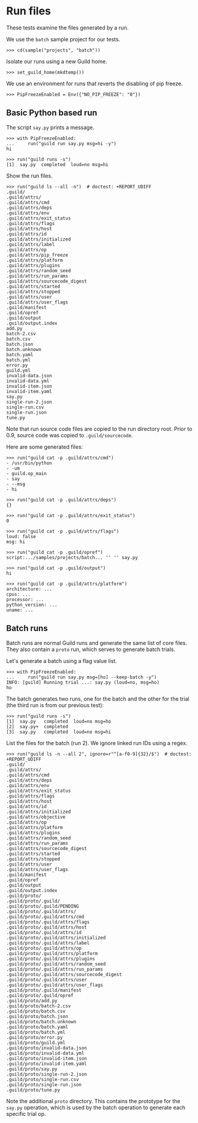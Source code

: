 # Run files

These tests examine the files generated by a run.

We use the `batch` sample project for our tests.

    >>> cd(sample("projects", "batch"))

Isolate our runs using a new Guild home.

    >>> set_guild_home(mkdtemp())

We use an environment for runs that reverts the disabling of pip
freeze.

    >>> PipFreezeEnabled = Env({"NO_PIP_FREEZE": "0"})

## Basic Python based run

The script `say.py` prints a message.

    >>> with PipFreezeEnabled:
    ...     run("guild run say.py msg=hi -y")
    hi

    >>> run("guild runs -s")
    [1]  say.py  completed  loud=no msg=hi

Show the run files.

    >>> run("guild ls --all -n")  # doctest: +REPORT_UDIFF
    .guild/
    .guild/attrs/
    .guild/attrs/cmd
    .guild/attrs/deps
    .guild/attrs/env
    .guild/attrs/exit_status
    .guild/attrs/flags
    .guild/attrs/host
    .guild/attrs/id
    .guild/attrs/initialized
    .guild/attrs/label
    .guild/attrs/op
    .guild/attrs/pip_freeze
    .guild/attrs/platform
    .guild/attrs/plugins
    .guild/attrs/random_seed
    .guild/attrs/run_params
    .guild/attrs/sourcecode_digest
    .guild/attrs/started
    .guild/attrs/stopped
    .guild/attrs/user
    .guild/attrs/user_flags
    .guild/manifest
    .guild/opref
    .guild/output
    .guild/output.index
    add.py
    batch-2.csv
    batch.csv
    batch.json
    batch.unknown
    batch.yaml
    batch.yml
    error.py
    guild.yml
    invalid-data.json
    invalid-data.yml
    invalid-item.json
    invalid-item.yaml
    say.py
    single-run-2.json
    single-run.csv
    single-run.json
    tune.py

Note that run source code files are copied to the run directory
root. Prior to 0.9, source code was copied to `.guild/sourcecode`.

Here are some generated files:

    >>> run("guild cat -p .guild/attrs/cmd")
    - /usr/bin/python
    - -um
    - guild.op_main
    - say
    - --msg
    - hi

    >>> run("guild cat -p .guild/attrs/deps")
    {}

    >>> run("guild cat -p .guild/attrs/exit_status")
    0

    >>> run("guild cat -p .guild/attrs/flags")
    loud: false
    msg: hi

    >>> run("guild cat -p .guild/opref")
    script:.../samples/projects/batch... '' '' say.py

    >>> run("guild cat -p .guild/output")
    hi

    >>> run("guild cat -p .guild/attrs/platform")
    architecture: ...
    cpus: ...
    processor: ...
    python_version: ...
    uname: ...

## Batch runs

Batch runs are normal Guild runs and generate the same list of core
files. They also contain a `proto` run, which serves to generate batch
trials.

Let's generate a batch using a flag value list.

    >>> with PipFreezeEnabled:
    ...     run("guild run say.py msg=[ho] --keep-batch -y")
    INFO: [guild] Running trial ...: say.py (loud=no, msg=ho)
    ho

The batch generates two runs, one for the batch and the other for the
trial (the third run is from our previous test):

    >>> run("guild runs -s")
    [1]  say.py   completed  loud=no msg=ho
    [2]  say.py+  completed
    [3]  say.py   completed  loud=no msg=hi

List the files for the batch (run 2). We ignore linked run IDs using a
regex.

    >>> run("guild ls -n --all 2", ignore=r"^[a-f0-9]{32}/$")  # doctest: +REPORT_UDIFF
    .guild/
    .guild/attrs/
    .guild/attrs/cmd
    .guild/attrs/deps
    .guild/attrs/env
    .guild/attrs/exit_status
    .guild/attrs/flags
    .guild/attrs/host
    .guild/attrs/id
    .guild/attrs/initialized
    .guild/attrs/objective
    .guild/attrs/op
    .guild/attrs/platform
    .guild/attrs/plugins
    .guild/attrs/random_seed
    .guild/attrs/run_params
    .guild/attrs/sourcecode_digest
    .guild/attrs/started
    .guild/attrs/stopped
    .guild/attrs/user
    .guild/attrs/user_flags
    .guild/manifest
    .guild/opref
    .guild/output
    .guild/output.index
    .guild/proto/
    .guild/proto/.guild/
    .guild/proto/.guild/PENDING
    .guild/proto/.guild/attrs/
    .guild/proto/.guild/attrs/cmd
    .guild/proto/.guild/attrs/flags
    .guild/proto/.guild/attrs/host
    .guild/proto/.guild/attrs/id
    .guild/proto/.guild/attrs/initialized
    .guild/proto/.guild/attrs/label
    .guild/proto/.guild/attrs/op
    .guild/proto/.guild/attrs/platform
    .guild/proto/.guild/attrs/plugins
    .guild/proto/.guild/attrs/random_seed
    .guild/proto/.guild/attrs/run_params
    .guild/proto/.guild/attrs/sourcecode_digest
    .guild/proto/.guild/attrs/user
    .guild/proto/.guild/attrs/user_flags
    .guild/proto/.guild/manifest
    .guild/proto/.guild/opref
    .guild/proto/add.py
    .guild/proto/batch-2.csv
    .guild/proto/batch.csv
    .guild/proto/batch.json
    .guild/proto/batch.unknown
    .guild/proto/batch.yaml
    .guild/proto/batch.yml
    .guild/proto/error.py
    .guild/proto/guild.yml
    .guild/proto/invalid-data.json
    .guild/proto/invalid-data.yml
    .guild/proto/invalid-item.json
    .guild/proto/invalid-item.yaml
    .guild/proto/say.py
    .guild/proto/single-run-2.json
    .guild/proto/single-run.csv
    .guild/proto/single-run.json
    .guild/proto/tune.py

Note the additional `proto` directory. This contains the prototype for
the `say.py` operation, which is used by the batch operation to
generate each specific trial op.
